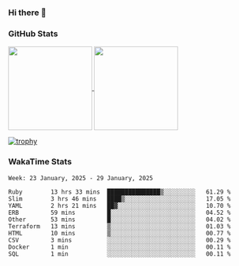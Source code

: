 ### Hi there 👋

### GitHub Stats

<a href="https://github.com/anuraghazra/github-readme-stats">
  <img align="center" height="170px" src="https://github-readme-stats.vercel.app/api/top-langs/?username=tksfjt1024&layout=compact&count_private=true&show_icons=true&show_icons=true&theme=graywhite" />
</a>
<a href="https://github.com/anuraghazra/github-readme-stats">
  <img align="center" height="170px" src="https://github-readme-stats.vercel.app/api?username=tksfjt1024&count_private=true&show_icons=true&show_icons=true&theme=graywhite" />
</a>

[![trophy](https://github-profile-trophy.vercel.app/?username=tksfjt1024)](https://github.com/ryo-ma/github-profile-trophy)

### WakaTime Stats

<!--START_SECTION:waka-->
```text
Week: 23 January, 2025 - 29 January, 2025

Ruby        13 hrs 33 mins  ███████████████▒░░░░░░░░░   61.29 % 
Slim        3 hrs 46 mins   ████▒░░░░░░░░░░░░░░░░░░░░   17.05 % 
YAML        2 hrs 21 mins   ██▓░░░░░░░░░░░░░░░░░░░░░░   10.70 % 
ERB         59 mins         █░░░░░░░░░░░░░░░░░░░░░░░░   04.52 % 
Other       53 mins         █░░░░░░░░░░░░░░░░░░░░░░░░   04.02 % 
Terraform   13 mins         ▒░░░░░░░░░░░░░░░░░░░░░░░░   01.03 % 
HTML        10 mins         ▒░░░░░░░░░░░░░░░░░░░░░░░░   00.77 % 
CSV         3 mins          ░░░░░░░░░░░░░░░░░░░░░░░░░   00.29 % 
Docker      1 min           ░░░░░░░░░░░░░░░░░░░░░░░░░   00.11 % 
SQL         1 min           ░░░░░░░░░░░░░░░░░░░░░░░░░   00.11 % 
```
<!--END_SECTION:waka-->
